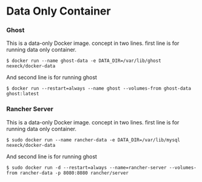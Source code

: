 # Data Only Container

### Ghost
This is a data-only Docker image. concept in two lines. first line is for running data only container.

```
$ docker run --name ghost-data -e DATA_DIR=/var/lib/ghost nexeck/docker-data
```

And second line is for running ghost
```
$ docker run --restart=always --name ghost --volumes-from ghost-data ghost:latest
```

### Rancher Server
This is a data-only Docker image. concept in two lines. first line is for running data only container.

```
$ sudo docker run --name rancher-data -e DATA_DIR=/var/lib/mysql nexeck/docker-data
```

And second line is for running ghost
```
$ sudo docker run -d --restart=always --name=rancher-server --volumes-from rancher-data -p 8080:8080 rancher/server
```
